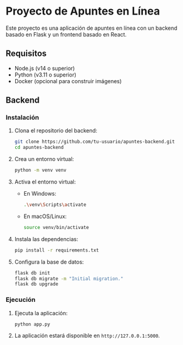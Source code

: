 # Proyecto de Apuntes en Línea

Este proyecto es una aplicación de apuntes en línea con un backend basado en Flask y un frontend basado en React.

## Requisitos

- Node.js (v14 o superior)
- Python (v3.11 o superior)
- Docker (opcional para construir imágenes)

## Backend

### Instalación

1. Clona el repositorio del backend:

    ```bash
    git clone https://github.com/tu-usuario/apuntes-backend.git
    cd apuntes-backend
    ```

2. Crea un entorno virtual:

    ```bash
    python -m venv venv
    ```

3. Activa el entorno virtual:

    - En Windows:

        ```bash
        .\venv\Scripts\activate
        ```

    - En macOS/Linux:

        ```bash
        source venv/bin/activate
        ```

4. Instala las dependencias:

    ```bash
    pip install -r requirements.txt
    ```

5. Configura la base de datos:

    ```bash
    flask db init
    flask db migrate -m "Initial migration."
    flask db upgrade
    ```

### Ejecución

1. Ejecuta la aplicación:

    ```bash
    python app.py
    ```

2. La aplicación estará disponible en `http://127.0.0.1:5000`.
